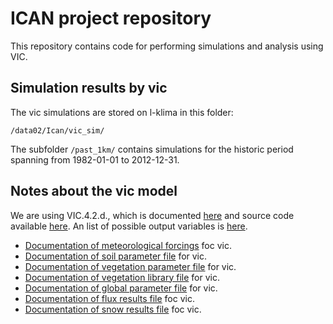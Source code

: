 # ICAN project repository

This repository contains code for performing simulations and analysis using VIC.

## Simulation results by vic

The vic simulations are stored on l-klima in this folder:

`/data02/Ican/vic_sim/`

The subfolder `/past_1km/` contains simulations for the historic period spanning from 1982-01-01 to 2012-12-31.

## Notes about the vic model

We are using VIC.4.2.d., which is documented [here](http://vic.readthedocs.io/en/vic.4.2.d/) and source code available [here](https://github.com/UW-Hydro/VIC/tree/VIC.4.2.b). An list of possible output variables is [here](http://vic.readthedocs.io/en/vic.4.2.d/Documentation/OutputVarList/).
 
- [Documentation of meteorological forcings](http://vic.readthedocs.io/en/vic.4.2.d/Documentation/ForcingData/) foc vic.
- [Documentation of soil parameter file](http://vic.readthedocs.io/en/vic.4.2.d/Documentation/SoilParam/) for vic.
- [Documentation of vegetation parameter file](http://vic.readthedocs.io/en/vic.4.2.d/Documentation/VegParam/) for vic.
- [Documentation of vegetation library file](http://vic.readthedocs.io/en/vic.4.2.d/Documentation/VegLib/) for vic.
- [Documentation of global parameter file](http://vic.readthedocs.io/en/vic.4.2.d/Documentation/GlobalParam/) for vic.
- [Documentation of flux results file](http://vic.readthedocs.io/en/vic.4.2.d/Documentation/FluxOutputFiles/) foc vic.
- [Documentation of snow results file](http://vic.readthedocs.io/en/vic.4.2.d/Documentation/SnowOutputFile/) foc vic.
